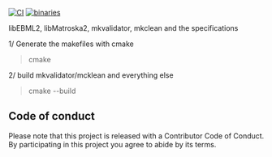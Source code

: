 [![CI](https://github.com/Matroska-Org/foundation-source/actions/workflows/generate-tools.yaml/badge.svg)](https://github.com/Matroska-Org/foundation-source/actions/workflows/generate-tools.yaml)
[![binaries](https://github.com/Matroska-Org/foundation-source/actions/workflows/generate-tools-bin.yaml/badge.svg)](https://github.com/Matroska-Org/foundation-source/actions/workflows/generate-tools-bin.yaml)

libEBML2, libMatroska2, mkvalidator, mkclean and the specifications

1/ Generate the makefiles with cmake

> cmake

2/ build mkvalidator/mcklean and everything else

> cmake --build


## Code of conduct

Please note that this project is released with a Contributor Code of Conduct. By participating in this project you agree to abide by its terms.
